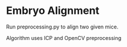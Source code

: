 # Embryo Alignment

Run preprocessing.py to align two given mice.

Algorithm uses ICP and OpenCV preprocessing
